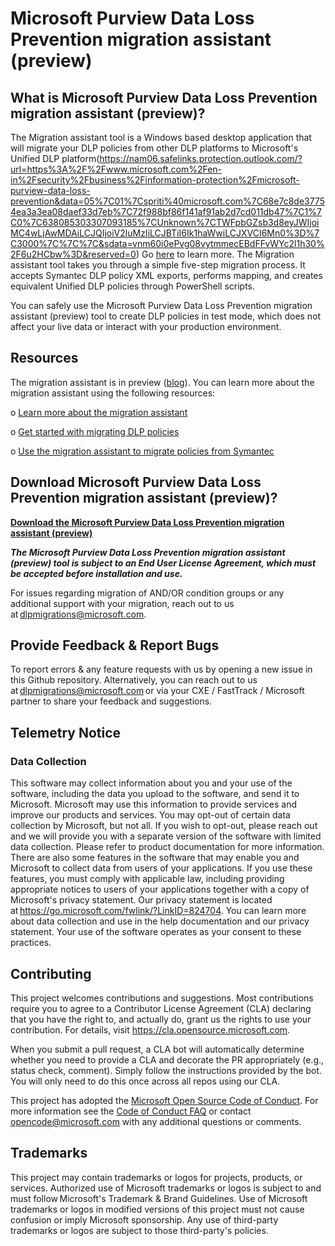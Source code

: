 # Microsoft Purview Data Loss Prevention migration assistant (preview) 


## What is Microsoft Purview Data Loss Prevention migration assistant (preview)? 

The Migration assistant tool is a Windows based desktop application that will migrate your DLP policies from other DLP platforms to Microsoft's Unified DLP platform(https://nam06.safelinks.protection.outlook.com/?url=https%3A%2F%2Fwww.microsoft.com%2Fen-in%2Fsecurity%2Fbusiness%2Finformation-protection%2Fmicrosoft-purview-data-loss-prevention&data=05%7C01%7Cspriti%40microsoft.com%7C68e7c8de37754ea3a3ea08daef33d7eb%7C72f988bf86f141af91ab2d7cd011db47%7C1%7C0%7C638085303307093185%7CUnknown%7CTWFpbGZsb3d8eyJWIjoiMC4wLjAwMDAiLCJQIjoiV2luMzIiLCJBTiI6Ik1haWwiLCJXVCI6Mn0%3D%7C3000%7C%7C%7C&sdata=vnm60i0ePvg08vytmmecEBdFFvWYc2l1h30%2F6u2HCbw%3D&reserved=0) 
Go [here](https://nam06.safelinks.protection.outlook.com/?url=https%3A%2F%2Flearn.microsoft.com%2Fen-us%2Fmicrosoft-365%2Fcompliance%2Fdlp-learn-about-dlp%3Fview%3Do365-worldwide&data=05%7C01%7Cspriti%40microsoft.com%7C68e7c8de37754ea3a3ea08daef33d7eb%7C72f988bf86f141af91ab2d7cd011db47%7C1%7C0%7C638085303307093185%7CUnknown%7CTWFpbGZsb3d8eyJWIjoiMC4wLjAwMDAiLCJQIjoiV2luMzIiLCJBTiI6Ik1haWwiLCJXVCI6Mn0%3D%7C3000%7C%7C%7C&sdata=goZHBNouFTbm89EuNZkD2o5aAcY9ljh%2BCGcOfpf5VGI%3D&reserved=0) to learn more.
The Migration assistant tool takes you through a simple five-step migration process. It accepts Symantec DLP policy XML exports, performs mapping, and creates equivalent Unified DLP policies through PowerShell scripts. 

You can safely use the Microsoft Purview Data Loss Prevention migration assistant (preview) tool to create DLP policies in test mode, which does not affect your live data or interact with your production environment. 

## Resources

The migration assistant is in preview ([blog](https://learn.microsoft.com/en-us/microsoft-365/compliance/dlp-learn-about-dlp?view=o365-worldwide)). You can learn more about the migration assistant using the following resources:

o [Learn more about the migration assistant](https://go.microsoft.com/fwlink/?linkid=2221301)

o	[Get started with migrating DLP policies](https://go.microsoft.com/fwlink/?linkid=2220871)

o	[Use the migration assistant to migrate policies from Symantec](https://go.microsoft.com/fwlink/?linkid=2221302)

## Download Microsoft Purview Data Loss Prevention migration assistant (preview)? 

[**Download the Microsoft Purview Data Loss Prevention migration assistant (preview)**](https://aka.ms/downloadTool)

 _**The Microsoft Purview Data Loss Prevention migration assistant (preview) tool is subject to an End User License Agreement, which must be accepted before installation and use.**_

For issues regarding migration of AND/OR condition groups or any additional support with your migration, reach out to us at dlpmigrations@microsoft.com. 

## Provide Feedback & Report Bugs 

To report errors & any feature requests with us by opening a new issue in this Github repository. Alternatively, you can reach out to us at dlpmigrations@microsoft.com or via your CXE / FastTrack / Microsoft partner to share your feedback and suggestions. 

## Telemetry Notice 

### Data Collection 
This software may collect information about you and your use of the software, including the data you upload to the software, and send it to Microsoft. Microsoft may use this information to provide services and improve our products and services. You may opt-out of certain data collection by Microsoft, but not all.  If you wish to opt-out, please reach out and we will provide you with a separate version of the software with limited data collection.  Please refer to product documentation for more information. There are also some features in the software that may enable you and Microsoft to collect data from users of your applications. If you use these features, you must comply with applicable law, including providing appropriate notices to users of your applications together with a copy of Microsoft's privacy statement. Our privacy statement is located at https://go.microsoft.com/fwlink/?LinkID=824704. You can learn more about data collection and use in the help documentation and our privacy statement. Your use of the software operates as your consent to these practices. 

## Contributing 

This project welcomes contributions and suggestions.  Most contributions require you to agree to a
Contributor License Agreement (CLA) declaring that you have the right to, and actually do, grant us
the rights to use your contribution. For details, visit https://cla.opensource.microsoft.com.

When you submit a pull request, a CLA bot will automatically determine whether you need to provide
a CLA and decorate the PR appropriately (e.g., status check, comment). Simply follow the instructions
provided by the bot. You will only need to do this once across all repos using our CLA.

This project has adopted the [Microsoft Open Source Code of Conduct](https://opensource.microsoft.com/codeofconduct/).
For more information see the [Code of Conduct FAQ](https://opensource.microsoft.com/codeofconduct/faq/) or
contact [opencode@microsoft.com](mailto:opencode@microsoft.com) with any additional questions or comments.

## Trademarks 

This project may contain trademarks or logos for projects, products, or services. Authorized use of Microsoft trademarks or logos is subject to and must follow Microsoft's Trademark & Brand Guidelines. Use of Microsoft trademarks or logos in modified versions of this project must not cause confusion or imply Microsoft sponsorship. Any use of third-party trademarks or logos are subject to those third-party's policies. 
 


